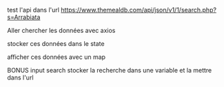 test l'api dans l'url https://www.themealdb.com/api/json/v1/1/search.php?s=Arrabiata

Aller chercher les données avec axios

stocker ces données dans le state

afficher ces données avec un map

BONUS
input search
stocker la recherche dans une variable et la mettre dans l'url
